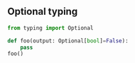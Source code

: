 

## Optional typing

```python
from typing import Optional

def foo(output: Optional[bool]=False):
	pass
foo()
```
